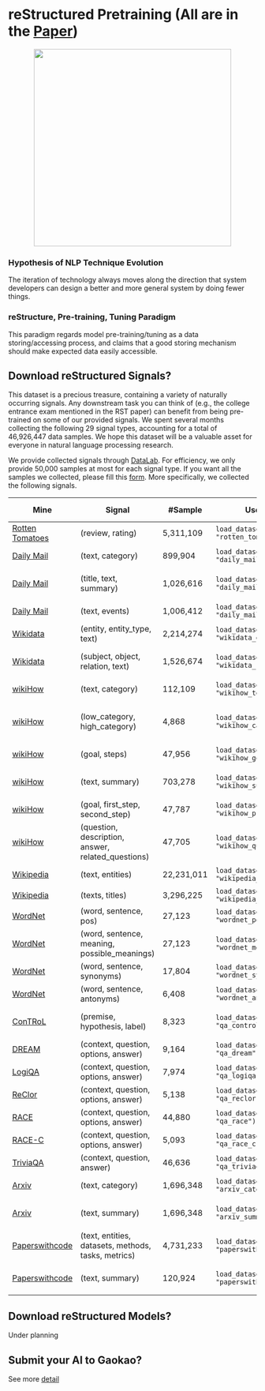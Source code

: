 # reStructured Pretraining (All are in the [Paper](https://arxiv.org/pdf/2206.11147.pdf))
<p align="center">
<img src="https://user-images.githubusercontent.com/59123869/173596999-f21cb853-d88f-4004-ad15-d6105f6e6cb8.png" width="400"/>
</p>


### Hypothesis of NLP Technique Evolution
The iteration of technology always moves along the direction that system developers can design a better and more general system by doing fewer things.

### reStructure, Pre-training, Tuning Paradigm
This paradigm regards model pre-training/tuning as a data storing/accessing process, and claims that a good storing mechanism should make expected data easily accessible.



## Download reStructured Signals?
This dataset is a precious treasure, containing a variety of naturally occurring signals. Any downstream task you can think of (e.g., the college entrance exam mentioned in the RST paper) can benefit from being pre-trained on some of our provided signals. We spent several months collecting the following 29 signal types, accounting for a total of 46,926,447 data samples. We hope this dataset will be a valuable asset for everyone in natural language processing research.

We provide collected signals through [DataLab](https://github.com/ExpressAI/DataLab). For efficiency, we only provide 50,000 samples at most for each signal type. If you want all the samples we collected, please fill this [form](https://docs.google.com/forms/d/e/1FAIpQLSdPO50vSdfwoO3D7DQDVlupQnHgrXrwfF3ePE4X1H6BwgTn5g/viewform?usp=sf_link). More specifically, we collected the following signals.

| Mine | Signal | #Sample | Use in DataLab | Some Applications | 
| --- | --- | --- | --- | --- |
| [Rotten Tomatoes](https://www.rottentomatoes.com/) | (review, rating) | 5,311,109 | `load_dataset("rst", "rotten_tomatoes_sentiment")` | Sentiment classification | 
| [Daily Mail](https://www.dailymail.co.uk/home/index.html) | (text, category) | 899,904 | `load_dataset("rst", "daily_mail_category")`| Topic classification | 
| [Daily Mail](https://www.dailymail.co.uk/home/index.html) | (title, text, summary) | 1,026,616 | `load_dataset("rst", "daily_mail_summary")` | Summarization; Sentence expansion|
| [Daily Mail](https://www.dailymail.co.uk/home/index.html) | (text, events) | 1,006,412 | `load_dataset("rst", "daily_mail_temporal")` | Temporal reasoning| 
| [Wikidata](https://www.wikidata.org/wiki/Wikidata:Main_Page) | (entity, entity_type, text) | 2,214,274 | `load_dataset("rst", "wikidata_entity")` | Entity typing| 
| [Wikidata](https://www.wikidata.org/wiki/Wikidata:Main_Page) | (subject, object, relation, text) | 1,526,674 | `load_dataset("rst", "wikidata_relation")` | Relation extraction; Fact retrieval| 
| [wikiHow](https://www.wikihow.com/Main-Page) | (text, category) | 112,109 | `load_dataset("rst", "wikihow_text_category")` | Topic classification | 
| [wikiHow](https://www.wikihow.com/Main-Page) | (low_category, high_category) | 4,868 | `load_dataset("rst", "wikihow_category_hierarchy")` | Relation extraction; Commonsense reasoning| 
| [wikiHow](https://www.wikihow.com/Main-Page) | (goal, steps) | 47,956 | `load_dataset("rst", "wikihow_goal_step")` | Intent detection| 
| [wikiHow](https://www.wikihow.com/Main-Page) | (text, summary) | 703,278 | `load_dataset("rst", "wikihow_summary")` | Summarization; Sentence expansion | 
| [wikiHow](https://www.wikihow.com/Main-Page) | (goal, first_step, second_step) | 47,787 | `load_dataset("rst", "wikihow_procedure")` | Temporal reasoning |
| [wikiHow](https://www.wikihow.com/Main-Page) | (question, description, answer, related_questions) | 47,705 | `load_dataset("rst", "wikihow_question")` | Question generation|
| [Wikipedia](https://www.wikipedia.org/) | (text, entities) |22,231,011 | `load_dataset("rst", "wikipedia_entities")` | Entity recognition| 
  [Wikipedia](https://www.wikipedia.org/) | (texts, titles) | 3,296,225 | `load_dataset("rst", "wikipedia_sections")` | Summarization| 
| [WordNet](https://wordnet.princeton.edu/) | (word, sentence, pos) | 27,123 | `load_dataset("rst", "wordnet_pos")` | Part-of-speech tagging|
| [WordNet](https://wordnet.princeton.edu/) | (word, sentence, meaning, possible_meanings) | 27,123 | `load_dataset("rst", "wordnet_meaning")` | Word sense disambiguation|
| [WordNet](https://wordnet.princeton.edu/) | (word, sentence, synonyms) | 17,804 | `load_dataset("rst", "wordnet_synonym")`| Paraphrasing| 
| [WordNet](https://wordnet.princeton.edu/) | (word, sentence, antonyms) | 6,408 | `load_dataset("rst", "wordnet_antonym")` |Negation | 
| [ConTRoL](http://arxiv.org/abs/2011.04864) | (premise, hypothesis, label) | 8,323 | `load_dataset("rst", "qa_control")` | Natural language inference|
|[DREAM](https://transacl.org/ojs/index.php/tacl/article/view/1534)| (context, question, options, answer) | 9,164 | `load_dataset("rst", "qa_dream")` | Reading comprehension|
| [LogiQA](https://doi.org/10.24963/ijcai.2020/501) | (context, question, options, answer) | 7,974 | `load_dataset("rst", "qa_logiqa")` | Reading comprehension| 
| [ReClor](https://openreview.net/forum?id=HJgJtT4tvB) | (context, question, options, answer) | 5,138 | `load_dataset("rst", "qa_reclor")` |Reading comprehension | 
| [RACE](https://doi.org/10.18653/v1/d17-1082) | (context, question, options, answer) | 44,880 | `load_dataset("rst", "qa_race")` | Reading comprehension|
| [RACE-C](http://proceedings.mlr.press/v101/liang19a.html) | (context, question, options, answer) | 5,093 | `load_dataset("rst", "qa_race_c")` | Reading comprehension|
| [TriviaQA](https://doi.org/10.18653/v1/P17-1147) | (context, question, answer) | 46,636 | `load_dataset("rst", "qa_triviaqa")` |Reading comprehension |
| [Arxiv](https://arxiv.org/) | (text, category) | 1,696,348 | `load_dataset("rst", "arxiv_category")` |Topic classification| 
| [Arxiv](https://arxiv.org/) | (text, summary) | 1,696,348 | `load_dataset("rst", "arxiv_summary")` | Summarization; Sentence expansion|
| [Paperswithcode](https://paperswithcode.com/) | (text, entities, datasets, methods, tasks, metrics) | 4,731,233 | `load_dataset("rst", "paperswithcode_entity")` | Entity recognition| 
| [Paperswithcode](https://paperswithcode.com/) | (text, summary) | 120,924 | `load_dataset("rst", "paperswithcode_summary")` | Summarization; Sentence expansion|


## Download reStructured Models?
Under planning

## Submit your AI to Gaokao?
See more [detail](https://github.com/ExpressAI/AI-Gaokao)

